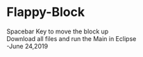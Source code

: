 # Flappy-Block
Spacebar Key to move the block up                       
Download all files and run the Main in Eclipse             
-June 24,2019
